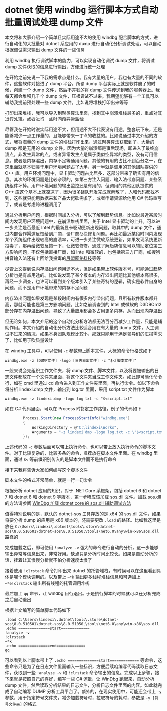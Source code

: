 # dotnet 使用 windbg 运行脚本方式自动批量调试处理 dump 文件

本文将和大家介绍一个简单且实际用途不大的使用 windbg 配合脚本的方式，进行自动化的大批量对 dotnet 系应用的 dump 进行自动化分析调试处理，可以自动根据调试需求输出 dump 文件的一些信息

<!--more-->
<!-- CreateTime:2024/04/14 12:07:01 -->

<!-- 发布 -->
<!-- 博客 -->

利用 windbg 执行调试脚本的能力，可以实现自动化调试 dump 文件，将调试 dump 文件获取的信息进行输出，方便进行统一处理

在开始之前先说一下我的需求点是什么。我有大量的用户，我也有大量的不同的软件，这些软件对接进了 dump 平台。所谓 dump 平台实际上就是软件崩了的时候，创建一个 dump 文件，然后不差钱的将 dump 文件传送到我的服务器上。我每天都会堆积几千个 dump 文件，压根调试不过来。我期望能够有一个工具可以辅助我提前预处理一些 dump 文件，比如说将堆栈打印出来等等

打印出来堆栈，我可以导入到聚类算法里面，找到其中崩溃堆栈最多的，重点对其进行处理。或者进行一些时间段异常监控

尽管我在开始时说实际用途不大，但用途不大不代表没有用途。整套玩下来，还是能够减少一点工作量的，且能够带来一丁点的收益的。比如说通过本文介绍的方式，我将海量的 dump 文件的堆栈打印出来，通过聚类算法获取到了，大量的 dump 都是无用的 dump 文件。因为大量的崩溃都是事后现场，即进入了最终崩溃点，非发生异常的点，或者异常发生点是属于类似空异常的类型，没有可用信息。或者是内存溢出，内存不足等通用问题。其他的有用的占比不到百分之一，在这里面就基本归类于用户环境问题占了大半，另一半就是调用的其他团队提供的 C++ 库。用户环境问题中，显卡驱动问题占比居多，这部分带来了确实有用的信息。其次的环境问题是比较杂项的，如第三方注入问题、输入法带崩问题、某些系统组件坏掉。用户环境问题的输出监控还是有用的，但调用的其他团队提供的 C++ 库这个基本上就凉凉了，因为很多团队开发完成就解散了，人和代码都找不到，这些就只能用数据来和产品大佬砍需求了，或者申请资源给他用 C# 代码重写了，或者是考虑跨进程调用了

通过分析用户问题，根据时间加入分析，可以了解到趋势信息。比如说最近某段时间内发现用户环境问题中，在崩溃堆栈里面，关于 Intel 显卡驱动的上升。可以进一步关注是否最近 Intel 的最新显卡驱动更新出现问题，取其中的 dump 文件，通过内部合作渠道反馈给到厂商，请厂商尽快修复问题。再比如最近某段时间内发现某个系统组件出现较高的崩溃率，可进一步关注微软系统更新，如果发现系统更新投毒了，那再给微软反馈一下，让微软修修。通过了解趋势信息可以辅助定位第三方影响问题，不仅包括直接厂商，如 Intel 和微软的，也包括第三方厂商，如搜狗拼音输入法还有上回给我投毒的[展盟网络科技](https://blog.lindexi.com/post/%E4%B8%8A%E6%B5%B7%E5%B1%95%E7%9B%9F%E7%BD%91%E7%BB%9C%E7%A7%91%E6%8A%80%E6%9C%89%E9%99%90%E5%85%AC%E5%8F%B8%E7%9A%84-gamebox-%E7%BB%84%E4%BB%B6%E6%B3%A8%E5%85%A5%E8%BF%9B%E7%A8%8B%E5%AF%BC%E8%87%B4%E8%BD%AF%E4%BB%B6%E5%B4%A9%E6%BA%83.html)等等

尽管上文提到说内存溢出问题用途不大，但是如果带上软件版本号，可能通过趋势分析也是有点用途的。比如说发现了某个版本的内存溢出问题比其他版本高很多，再经一步调查，也许可以看到某个版本引入了某些奇特的逻辑，确实是软件自身的问题，而不是用户环境带来的内存不足问题

内存溢出问题如果发现是某段时间内有很多内存溢出问题，且所有软件版本都升高，那就可能也是第三方影响问题。比如之前调查到的 Intel 或微软的 D3D9On12 部分存在内存溢出问题，导致了大量应用都会多占用更多内存，从而出现内存溢出

但无论如何，本文介绍的这个自动化分析方法都无法百分百减少工作量，只能是辅助作用。本文介绍的自动化分析方法比较适合用在有大量的 dump 文件，人工调试不过来的情况，如果本身团队规模比较小，那就只能用于满足领导们的汇报需求了，比如用于吹质量设计

在 windbg 工具中，可以使用 `-c` 参数带上脚本文件，大概的命令行格式如下

```
windbg.exe -z [DUMP文件] -logo [日志输出文件] -c "$<[脚本文件]"
```

一般来说会先组织工作文件夹，将 dump 文件、脚本文件，以及将要被输出的日志文件都放在一个文件夹里面，将这个文件夹当成工作文件夹。如此即可简化命令行，如在 cmd 里通过 cd 命令进入到工作文件夹里面，再执行命令。如以下命令将分析 lindexi.dmp 文件，输出到 log.txt 里面，采用 script.txt 文件作为脚本

```
windbg.exe -z lindexi.dmp -logo log.txt -c "$<script.txt"
```

如在 C# 代码里面，可以在 Process 时指定工作路径，例子的代码如下

```csharp
        Process.Start(new ProcessStartInfo("windbg.exe")
        {
            WorkingDirectory = @"C:\lindexi\Works",
            Arguments = "-z lindexi.dmp -logo log.txt -c \"$<script.txt\""
        });
```

上述代码的 `-c` 参数后面可以带上执行命令，也可以带上放入执行命令的脚本文件。对于比较复杂的，比较多条的命令，推荐放在脚本文件里面。在 windbg 里面，通过 `$<` 等前缀识别传入的是脚本文件而不是执行命令

接下来我将告诉大家如何编写这个脚本文件

脚本文件的格式非常简单，就是一行一句命令

根据分析 dotnet 应用的知识，对于 .NET Core 系框架，包括 dotnet 6 和 dotnet 7 和 dotnet 8 和 dotnet 9 等版本，第一步咱应该加载 sos.dll 文件。加载 sos.dll 的方法请参阅 [WinDbg 加载 dotnet core 的 sos.dll 辅助调试方法](https://blog.lindexi.com/post/WinDbg-%E5%8A%A0%E8%BD%BD-dotnet-core-%E7%9A%84-sos.dll-%E8%BE%85%E5%8A%A9%E8%B0%83%E8%AF%95%E6%96%B9%E6%B3%95.html )

值得特别说明的是，默认的 dotnet-sos 工具存放的是 x64 的 sos.dll 文件，如果将要分析 dump 的应用是 x86 版本的，还需要更改 `.load` 的路径。比如我这里是放在 `C:\Users\lindexi\.dotnet\tools\.store\dotnet-sos\8.0.510501\dotnet-sos\8.0.510501\tools\net6.0\any\win-x86\sos.dll` 路径的

完成加载之后，即可使用 `!analyze -v` 强大的命令进行自动的分析，这一步能够输出异常等信息出来，非常好用。缺点只是分析时间比较长。如果是自动分析的话，挂着让其慢慢分析就不怕分析速度太慢了

接着使用 `!clrstack` 命令打印出来 dotnet 的托管堆栈，有时候可以在这里看到具体是哪个模块调用的。以及带上 `~*k` 输出更多线程堆栈信息和可选加上 `~*e!clrstack` 输出所有线程的托管调用堆栈

最后加上 `qq` 命令，让 windbg 自行退出。于是执行脚本的时候就可以在分析完成之后自动退出

根据上文编写的简单脚本代码如下

```
.load C:\Users\lindexi\.dotnet\tools\.store\dotnet-sos\8.0.510501\dotnet-sos\8.0.510501\tools\net6.0\any\win-x86\sos.dll
.echo ==============start=============
!analyze -v
!clrstack
~*k
.echo ==============end=============
qq
```

可以看到以上脚本带上了 `.echo ==============start=============` 等命令，这些命令只是为了在日志文件里面输入一些标识，方便后续咱编写代码读取日志文件，获取到一些 `!analyze -v` 和 `!clrstack` 命令输出的信息。完成以上步骤，接下来就是按照自己的喜好，编写一些 C# 逻辑，让 WinDbg 跑起来，自动分析 dump 文件。然后读取分析结果的日志文件，分析日志文件里面的内容。如此就完成了自动编写 DUMP 分析工具平台了。额外的，在现实使用中，可能还会带上 `-y` 参数，用于指定符号文件夹，减少加载符号时，拉取符号的耗时，参数是 `-y [符号文件夹]` 的格式